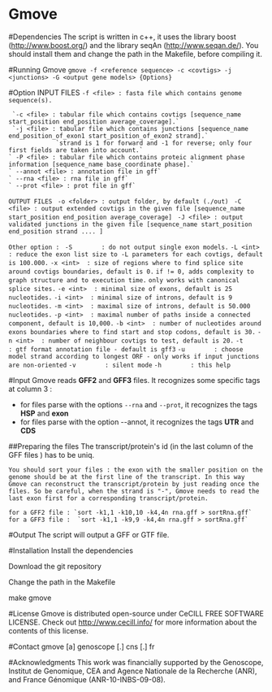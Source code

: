 # Gmove

#Dependencies
The script is written in c++, it uses the library boost (http://www.boost.org/) and the library seqAn (http://www.seqan.de/). You should install them and change the path in the Makefile, before compiling it.

#Running Gmove
`gmove -f <reference sequence> -c <covtigs> -j <junctions> -G <output gene models> {Options}`

#Option
 INPUT FILES
  `-f <file> : fasta file which contains genome sequence(s).` 
  
     `-c <file> : tabular file which contains covtigs [sequence_name start_position end_position average_coverage].`
     `-j <file> : tabular file which contains junctions [sequence_name end_position_of_exon1 start_position_of_exon2 strand].`
                 `strand is 1 for forward and -1 for reverse; only four first fields are taken into account.`
    ` -P <file> : tabular file which contains proteic alignment phase information [sequence_name base_coordinate phase].`
    ` --annot <file> : annotation file in gff`
    ` --rna <file> : rna file in gff`
    ` --prot <file> : prot file in gff`
  `OUTPUT FILES`
    ` -o <folder> : output folder, by default (./out)`
    ` -C <file> : output extended covtigs in the given file [sequence_name start_position end_position average_coverage]`
    ` -J <file> : output validated junctions in the given file [sequence_name start_position end_position strand .... ]`
  
  `Other option : `
     `-S        : do not output single exon models.`
     `-L <int>  : reduce the exon list size to -L parameters for each covtigs, default is 100.000.`
     `-x <int>  : size of regions where to find splice site around covtigs boundaries, default is 0.`
                 `if != 0, adds complexity to graph structure and to execution time.`
                 `only works with canonical splice sites.`
     `-e <int>  : minimal size of exons, default is 25 nucleotides.`
     `-i <int>  : minimal size of introns, default is 9 nucleotides.`
     `-m <int>  : maximal size of introns, default is 50.000 nucleotides.`
     `-p <int>  : maximal number of paths inside a connected component, default is 10,000.`
     `-b <int>  : number of nucleotides around exons boundaries where to find start and stop codons, default is 30.`
     `-n <int>  : number of neighbour covtigs to test, default is 20.`
     `-t        : gtf format annotation file - default is gff3`
     `-u        : choose model strand according to longest ORF - only works if input junctions are non-oriented`
     `-v        : silent mode`
     `-h        : this help`
     
#Input
Gmove reads **GFF2** and **GFF3** files. It recognizes some specific tags at column 3 : 
  - for files parse with the options `--rna` and `--prot`, it recognizes the tags **HSP** and **exon**
  - for files parse with the option --annot, it recognizes the tags **UTR** and **CDS**
  
  ##Preparing the files
    The transcript/protein's id (in the last column of the GFF files ) has to be uniq.

    You should sort your files : the exon with the smaller position on the genome should be at the first line of the transcript. In this way Gmove can reconstruct the transcript/protein by just reading once the files. So be careful, when the strand is "-", Gmove needs to read the last exon first for a corresponding transcript/protein. 
    
    for a GFF2 file : `sort -k1,1 -k10,10 -k4,4n rna.gff > sortRna.gff`
    for a GFF3 file :  `sort -k1,1 -k9,9 -k4,4n rna.gff > sortRna.gff`

#Output
The script will output a GFF or GTF file. 



#Installation
Install the dependencies

Download the git repository

Change the path in the Makefile

make gmove

#License
Gmove is distributed open-source under CeCILL FREE SOFTWARE LICENSE. Check out http://www.cecill.info/ for more information about the contents of this license.

#Contact
gmove [a] genoscope [.] cns [.] fr


#Acknowledgments
This work was financially supported by the Genoscope, Institut de Genomique, CEA and Agence Nationale de la Recherche (ANR), and France Génomique (ANR-10-INBS-09-08).
